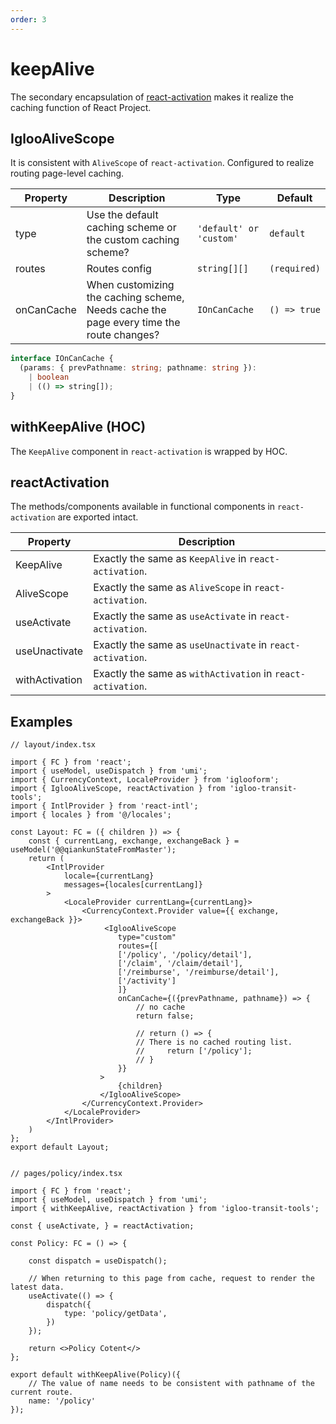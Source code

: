 ```yaml
---
order: 3
---
```


# keepAlive

The secondary encapsulation of [react-activation](https://github.com/CJY0208/react-activation) makes it realize the caching function of React Project.

## IglooAliveScope
It is consistent with `AliveScope` of `react-activation`. Configured to realize routing page-level caching.

| Property            | Description                                                                                      | Type                                         | Default              |
| ------------------- | ------------------------------------------------------------------------------------------------ | -------------------------------------------- | -------------------- |
| type                | Use the default caching scheme or the custom caching scheme?                                     | `'default' or 'custom'`                      | `default `           |
| routes              | Routes config                                                                                    | `string[][]`                                 | `(required)`         |
| onCanCache          | When customizing the caching scheme, Needs cache the page every time the route changes?         | `IOnCanCache`                                 | `() => true`         |

```ts
interface IOnCanCache {
  (params: { prevPathname: string; pathname: string }):
    | boolean
    | (() => string[]);
}

```


## withKeepAlive (HOC)
The `KeepAlive` component in `react-activation` is wrapped by HOC.

## reactActivation
The methods/components available in functional components in `react-activation` are exported intact.

| Property            | Description                                                                                      |
| ------------------- | ------------------------------------------------------------------------------------------------ |
| KeepAlive           | Exactly the same as `KeepAlive` in `react-activation`.                                           |
| AliveScope          | Exactly the same as `AliveScope` in `react-activation`.                                          |
| useActivate         | Exactly the same as `useActivate` in `react-activation`.                                         |
| useUnactivate       | Exactly the same as `useUnactivate` in `react-activation`.                                       |
| withActivation      | Exactly the same as `withActivation` in `react-activation`.                                      |

## Examples

```tsx | pure
// layout/index.tsx

import { FC } from 'react';
import { useModel, useDispatch } from 'umi';
import { CurrencyContext, LocaleProvider } from 'iglooform';
import { IglooAliveScope, reactActivation } from 'igloo-transit-tools';
import { IntlProvider } from 'react-intl';
import { locales } from '@/locales';

const Layout: FC = ({ children }) => {
    const { currentLang, exchange, exchangeBack } = useModel('@@qiankunStateFromMaster');
    return (
        <IntlProvider
            locale={currentLang}
            messages={locales[currentLang]}
        >
            <LocaleProvider currentLang={currentLang}>
                <CurrencyContext.Provider value={{ exchange, exchangeBack }}>
                     <IglooAliveScope
                        type="custom"
                        routes={[
                        ['/policy', '/policy/detail'],
                        ['/claim', '/claim/detail'],
                        ['/reimburse', '/reimburse/detail'],
                        ['/activity']
                        ]}
                        onCanCache={({prevPathname, pathname}) => {
                            // no cache
                            return false;

                            // return () => {
                            // There is no cached routing list.
                            //     return ['/policy'];
                            // }    
                        }}
                    >
                        {children}
                    </IglooAliveScope>
                </CurrencyContext.Provider>
            </LocaleProvider>
        </IntlProvider>
    )
};
export default Layout;
```

```tsx | pure

// pages/policy/index.tsx

import { FC } from 'react';
import { useModel, useDispatch } from 'umi';
import { withKeepAlive, reactActivation } from 'igloo-transit-tools';

const { useActivate, } = reactActivation;

const Policy: FC = () => {

    const dispatch = useDispatch();

    // When returning to this page from cache, request to render the latest data.
    useActivate(() => {
        dispatch({
            type: 'policy/getData',
        })
    });

    return <>Policy Cotent</>
};

export default withKeepAlive(Policy)({
    // The value of name needs to be consistent with pathname of the current route.
    name: '/policy'
});


```
